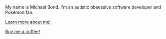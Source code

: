 My name is Michael Bond. I'm an autistic obsessive software developer and Pokémon fan.

[Learn more about me!](https://bondcodes.com)

[Buy me a coffee!](https://ko-fi.com/michaelbond)
